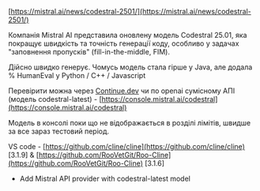 <!--
date: 2025-02-02T23:23:04.738Z
-->

 [https://mistral.ai/news/codestral-2501/](https://mistral.ai/news/codestral-2501/)

Компанія Mistral AI представила оновлену модель Codestral 25.01, яка покращує швидкість та точність генерації коду, особливо у задачах "заповнення пропусків" (fill-in-the-middle, FIM). 

Дійсно швидко генерує. Чомусь модель стала гірше у Java, але додала % HumanEval у Python / С++ / Javascript

Перевірити можна через  [Continue.dev](Continue.dev) чи по openai сумісному АПІ (модель codestral-latest) -  [https://console.mistral.ai/codestral](https://console.mistral.ai/codestral)

Модель в консолі поки що не відображається в розділі лімітів, швидше за все зараз тестовий період.

VS code -  [https://github.com/cline/cline](https://github.com/cline/cline) [3.1.9] &  [https://github.com/RooVetGit/Roo-Cline](https://github.com/RooVetGit/Roo-Cline) [3.1.6]
- Add Mistral API provider with codestral-latest model